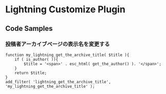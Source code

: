# Lightning Customize Plugin

## Code Samples

### 投稿者アーカイブページの表示名を変更する

```
function my_lightning_get_the_archive_title( $title ){
	if ( is_author( )){
		$title = '<span>' . esc_html( get_the_author() ). '</span>';
	}
	return $title;
}
add_filter( 'lightning_get_the_archive_title', 'my_lightning_get_the_archive_title' );
```